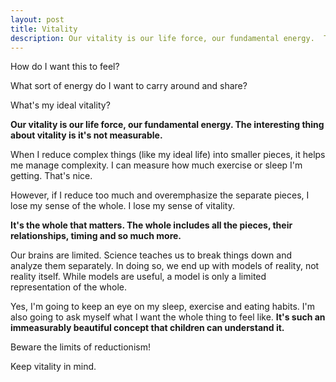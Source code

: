 ```yaml
---
layout: post
title: Vitality
description: Our vitality is our life force, our fundamental energy.  The interesting thing about vitality is it's not measurable.
---
```

How do I want this to feel?  

What sort of energy do I want to carry around and share?

What's my ideal vitality?

**Our vitality is our life force, our fundamental energy.  The interesting thing about vitality is it's not measurable.**

When I reduce complex things (like my ideal life) into smaller pieces, it helps me manage complexity.  I can measure how much exercise or sleep I'm getting. That's nice.

However, if I reduce too much and overemphasize the separate pieces, I lose my sense of the whole. I lose my sense of vitality.

**It's the whole that matters.  The whole includes all the pieces, their relationships, timing and so much more.**

Our brains are limited.  Science teaches us to break things down and analyze them separately.  In doing so, we end up with models of reality, not reality itself.  While models are useful, a model is only a limited representation of the whole.

Yes, I'm going to keep an eye on my sleep, exercise and eating habits.  I'm also going to ask myself what I want the whole thing to feel like.  **It's such an immeasurably beautiful concept that children can understand it.**

Beware the limits of reductionism!

Keep vitality in mind.
